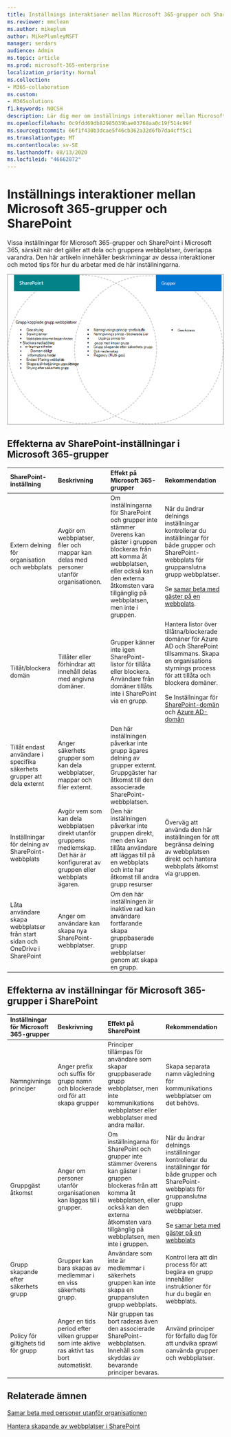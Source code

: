 ```yaml
---
title: Inställnings interaktioner mellan Microsoft 365-grupper och SharePoint
ms.reviewer: mmclean
ms.author: mikeplum
author: MikePlumleyMSFT
manager: serdars
audience: Admin
ms.topic: article
ms.prod: microsoft-365-enterprise
localization_priority: Normal
ms.collection:
- M365-collaboration
ms.custom:
- M365solutions
f1.keywords: NOCSH
description: Lär dig mer om inställnings interaktioner mellan Microsoft 365-grupper och SharePoint
ms.openlocfilehash: 0c9fdd69db82985039bae03768aa0c19f514c99f
ms.sourcegitcommit: 66f1f430b3dcae5f46cb362a32d6fb7da4cff5c1
ms.translationtype: MT
ms.contentlocale: sv-SE
ms.lasthandoff: 08/13/2020
ms.locfileid: "46662872"
---
```

# <a name="settings-interactions-between-microsoft-365-groups-and-sharepoint"></a>Inställnings interaktioner mellan Microsoft 365-grupper och SharePoint

Vissa inställningar för Microsoft 365-grupper och SharePoint i Microsoft 365, särskilt när det gäller att dela och gruppera webbplatser, överlappa varandra. Den här artikeln innehåller beskrivningar av dessa interaktioner och metod tips för hur du arbetar med de här inställningarna.

![Venndiagram för SharePoint-, Yammer-och Group-funktioner](../media/groups-sharepoint-venn.png)

## <a name="the-effects-of-sharepoint-settings-on-microsoft-365-groups"></a>Effekterna av SharePoint-inställningar i Microsoft 365-grupper

|SharePoint-inställning|Beskrivning|Effekt på Microsoft 365-grupper|Rekommendation|
|:-----------------|:----------|:-----------------------------|:-------------|
|Extern delning för organisation och webbplats|Avgör om webbplatser, filer och mappar kan delas med personer utanför organisationen.|Om inställningarna för SharePoint och grupper inte stämmer överens kan gäster i gruppen blockeras från att komma åt webbplatsen, eller också kan den externa åtkomsten vara tillgänglig på webbplatsen, men inte i gruppen.|När du ändrar delnings inställningar kontrollerar du inställningar för både grupper och SharePoint-webbplats för gruppanslutna grupp webbplatser.<br><br>Se [samar beta med gäster på en webbplats](https://docs.microsoft.com/microsoft-365/solutions/collaborate-in-site).|
|Tillåt/blockera domän|Tillåter eller förhindrar att innehåll delas med angivna domäner.|Grupper känner inte igen SharePoint-listor för tillåta eller blockera. Användare från domäner tillåts inte i SharePoint via en grupp.|Hantera listor över tillåtna/blockerade domäner för Azure AD och SharePoint tillsammans. Skapa en organisations styrnings process för att tillåta och blockera domäner.<br><br>Se Inställningar för [SharePoint-domän](https://docs.microsoft.com/sharepoint/restricted-domains-sharing) och [Azure AD-domän](https://docs.microsoft.com/azure/active-directory/b2b/allow-deny-list)|
|Tillåt endast användare i specifika säkerhets grupper att dela externt|Anger säkerhets grupper som kan dela webbplatser, mappar och filer externt.|Den här inställningen påverkar inte grupp ägares delning av grupper externt. Gruppgäster har åtkomst till den associerade SharePoint-webbplatsen.||
|Inställningar för delning av SharePoint-webbplats|Avgör vem som kan dela webbplatsen direkt utanför gruppens medlemskap. Det här är konfigurerat av gruppen eller webbplats ägaren.|Den här inställningen påverkar inte gruppen direkt, men den kan tillåta användare att läggas till på en webbplats och inte har åtkomst till andra grupp resurser|Överväg att använda den här inställningen för att begränsa delning av webbplatsen direkt och hantera webbplats åtkomst via gruppen.|
|Låta användare skapa webbplatser från start sidan och OneDrive i SharePoint|Anger om användare kan skapa nya SharePoint-webbplatser.|Om den här inställningen är inaktive rad kan användare fortfarande skapa gruppbaserade grupp webbplatser genom att skapa en grupp.||

## <a name="the-effects-of-microsoft-365-groups-setting-on-sharepoint"></a>Effekterna av inställningar för Microsoft 365-grupper i SharePoint

|Inställningar för Microsoft 365-grupper|Beskrivning|Effekt på SharePoint|Rekommendation|
|:---------------------------|:----------|:-------------------|:-------------|
|Namngivnings principer|Anger prefix och suffix för grupp namn och blockerade ord för att skapa grupper|Principer tillämpas för användare som skapar gruppbaserade grupp webbplatser, men inte kommunikations webbplatser eller webbplatser med andra mallar.|Skapa separata namn vägledning för kommunikations webbplatser om det behövs.|
|Gruppgäst åtkomst|Anger om personer utanför organisationen kan läggas till i grupper.|Om inställningarna för SharePoint och grupper inte stämmer överens kan gäster i gruppen blockeras från att komma åt webbplatsen, eller också kan den externa åtkomsten vara tillgänglig på webbplatsen, men inte i gruppen.|När du ändrar delnings inställningar kontrollerar du inställningar för både grupper och SharePoint-webbplats för gruppanslutna grupp webbplatser.<br><br>Se [samar beta med gäster på en webbplats](https://docs.microsoft.com/microsoft-365/solutions/collaborate-in-site)|
|Grupp skapande efter säkerhets grupp|Grupper kan bara skapas av medlemmar i en viss säkerhets grupp.|Användare som inte är medlemmar i säkerhets gruppen kan inte skapa en gruppansluten grupp webbplats.|Kontrol lera att din process för att begära en grupp innehåller instruktioner för hur du begär en webbplats.|
|Policy för giltighets tid för grupp|Anger en tids period efter vilken grupper som inte aktive ras aktivt tas bort automatiskt.|När gruppen tas bort raderas även den associerade SharePoint-webbplatsen. Innehåll som skyddas av bevarande principer bevaras.|Använd principer för förfallo dag för att undvika sprawl oanvända grupper och webbplatser.|

## <a name="related-topics"></a>Relaterade ämnen

[Samar beta med personer utanför organisationen](https://docs.microsoft.com/microsoft-365/solutions/collaborate-with-people-outside-your-organization)

[Hantera skapande av webbplatser i SharePoint](https://docs.microsoft.com/sharepoint/manage-site-creation)